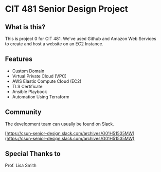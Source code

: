 # CIT 481 Senior Design Project

## What is this?

This is project 0 for CIT 481. We've used Github and Amazon Web Services to create and host a website on an EC2 Instance. 

## Features

 - Custom Domain
 - Virtual Private Cloud (VPC)
 - AWS Elastic Compute Cloud (EC2)
 - TLS Certificate
 - Ansible Playbook
 - Automation Using Terraform


## Community

The development team can usually be found on Slack.

[https://csun-senior-design.slack.com/archives/G01H51535MW](https://csun-senior-design.slack.com/archives/G01H51535MW)

## Special Thanks to

Prof. Lisa Smith
